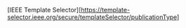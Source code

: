 [IEEE Template Selector][https://template-selector.ieee.org/secure/templateSelector/publicationType]
